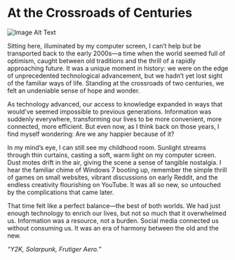 # At the Crossroads of Centuries

![Image Alt Text](https://chezeng.github.io/Media/WhatIAM/Frutiger.jpg)

Sitting here, illuminated by my computer screen, I can’t help but be transported back to the early 2000s—a time when the world seemed full of optimism, caught between old traditions and the thrill of a rapidly approaching future. It was a unique moment in history: we were on the edge of unprecedented technological advancement, but we hadn’t yet lost sight of the familiar ways of life. Standing at the crossroads of two centuries, we felt an undeniable sense of hope and wonder.

As technology advanced, our access to knowledge expanded in ways that would’ve seemed impossible to previous generations. Information was suddenly everywhere, transforming our lives to be more convenient, more connected, more efficient. But even now, as I think back on those years, I find myself wondering: Are we any happier because of it?

In my mind’s eye, I can still see my childhood room. Sunlight streams through thin curtains, casting a soft, warm light on my computer screen. Dust motes drift in the air, giving the scene a sense of tangible nostalgia. I hear the familiar chime of Windows 7 booting up, remember the simple thrill of games on small websites, vibrant discussions on early Reddit, and the endless creativity flourishing on YouTube. It was all so new, so untouched by the complications that came later.

That time felt like a perfect balance—the best of both worlds. We had just enough technology to enrich our lives, but not so much that it overwhelmed us. Information was a resource, not a burden. Social media connected us without consuming us. It was an era of harmony between the old and the new.

*“Y2K, Solarpunk, Frutiger Aero.”*
